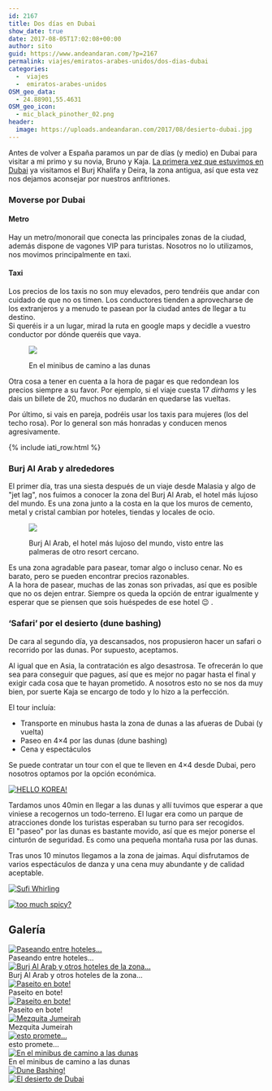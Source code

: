 ```yaml
---
id: 2167
title: Dos días en Dubai
show_date: true
date: 2017-08-05T17:02:08+00:00
author: sito
guid: https://www.andeandaran.com/?p=2167
permalink: viajes/emiratos-arabes-unidos/dos-dias-dubai
categories:
  -  viajes
  -  emiratos-arabes-unidos
OSM_geo_data:
  - 24.88901,55.4631
OSM_geo_icon:
  - mic_black_pinother_02.png
header:
  image: https://uploads.andeandaran.com/2017/08/desierto-dubai.jpg
---
```


  Antes de volver a España paramos un par de días (y medio) en Dubai para visitar a mi primo y su novia, Bruno y Kaja. <a href="https://www.andeandaran.com/viajes/dubai-express/">La primera vez que estuvimos en Dubai</a> ya visitamos el Burj Khalifa y Deira, la zona antigua, así que esta vez nos dejamos aconsejar por nuestros anfitriones.<!--more-->


### Moverse por Dubai

#### Metro



  Hay un metro/monorail que conecta las principales zonas de la ciudad, además dispone de vagones VIP para turistas. Nosotros no lo utilizamos, nos movimos principalmente en taxi.


#### Taxi



  Los precios de los taxis no son muy elevados, pero tendréis que andar con cuidado de que no os timen. Los conductores tienden a aprovecharse de los extranjeros y a menudo te pasean por la ciudad antes de llegar a tu destino.<br /> Si queréis ir a un lugar, mirad la ruta en google maps y decidle a vuestro conductor por dónde queréis que vaya.
<figure id="attachment_2317" >

<img loading="lazy"  class=" wp-image-2317" src="https://uploads.andeandaran.com/2017/07/dubai-15.jpg"/> <figcaption class="wp-caption-text">En el minibus de camino a las dunas</figcaption></figure> 


  Otra cosa a tener en cuenta a la hora de pagar es que redondean los precios siempre a su favor. Por ejemplo, si el viaje cuesta 17 <em>dirhams</em> y les dais un billete de 20, muchos no dudarán en quedarse las vueltas.



  Por último, si vais en pareja, podréis usar los taxis para mujeres (los del techo rosa). Por lo general son más honradas y conducen menos agresivamente.


<!-- Start shortcoder -->

{% include iati_row.html %}


<!-- End shortcoder v4.0.3-->

### Burj Al Arab y alrededores



  El primer día, tras una siesta después de un viaje desde Malasia y algo de "jet lag", nos fuimos a conocer la zona del Burj Al Arab, el hotel más lujoso del mundo. Es una zona junto a la costa en la que los muros de cemento, metal y cristal cambian por hoteles, tiendas y locales de ocio.
<figure id="attachment_2303" >

<img loading="lazy"  class="size-medium wp-image-2303" src="https://uploads.andeandaran.com/2017/07/dubai-1.jpg" /> <figcaption class="wp-caption-text">Burj Al Arab, el hotel más lujoso del mundo, visto entre las palmeras de otro resort cercano.</figcaption></figure> 


  Es una zona agradable para pasear, tomar algo o incluso cenar. No es barato, pero se pueden encontrar precios razonables.<br /> A la hora de pasear, muchas de las zonas son privadas, así que es posible que no os dejen entrar. Siempre os queda la opción de entrar igualmente y esperar que se piensen que sois huéspedes de ese hotel 😉 .


### &#8216;Safari&#8217; por el desierto (dune bashing)



  De cara al segundo día, ya descansados, nos propusieron hacer un safari o recorrido por las dunas. Por supuesto, aceptamos.



  Al igual que en Asia, la contratación es algo desastrosa. Te ofrecerán lo que sea para conseguir que pagues, así que es mejor no pagar hasta el final y exigir cada cosa que te hayan prometido. A nosotros esto no se nos da muy bien, por suerte Kaja se encargo de todo y lo hizo a la perfección.



  El tour incluía:


<ul>
  <li>
    Transporte en minubus hasta la zona de dunas a las afueras de Dubai (y vuelta)
  </li>
  <li>
    Paseo en 4&#215;4 por las dunas (dune bashing)
  </li>
  <li>
    Cena y espectáculos
  </li>
</ul>


  Se puede contratar un tour con el que te lleven en 4&#215;4 desde Dubai, pero nosotros optamos por la opción económica.


[<img loading="lazy"  src="https://live.staticflickr.com/4193/33777929113_cc5f984afe_c.jpg" alt="HELLO KOREA!"  />](https://www.flickr.com/photos/sitoo/33777929113/in/album-72157680915314252/)


  Tardamos unos 40min en llegar a las dunas y allí tuvimos que esperar a que viniese a recogernos un todo-terreno. El lugar era como un parque de atracciones donde los turistas esperaban su turno para ser recogidos.<br /> El "paseo" por las dunas es bastante movido, así que es mejor ponerse el cinturón de seguridad. Es como una pequeña montaña rusa por las dunas.



  Tras unos 10 minutos llegamos a la zona de jaimas. Aquí disfrutamos de varios espectáculos de danza y una cena muy abundante y de calidad aceptable.


[<img loading="lazy"  src="https://live.staticflickr.com/4174/33765257214_433239365b_c.jpg" alt="Sufi Whirling"  />](https://www.flickr.com/photos/sitoo/33765257214/in/album-72157680915314252/)

[<img loading="lazy"  src="https://live.staticflickr.com/4178/34691194726_6d29157342_c.jpg" alt="too much spicy?" />](https://www.flickr.com/photos/sitoo/34691194726/in/album-72157680915314252/)

## Galería

<div class="tiled-gallery type-rectangular tiled-gallery-unresized"  data-carousel-extra='{&quot;blog_id&quot;:1,&quot;permalink&quot;:&quot;https:\/\/www.andeandaran.com\/viajes\/emiratos-arabes-unidos\/dos-dias-dubai\/&quot;,&quot;likes_blog_id&quot;:122344803}' itemscope itemtype="http://schema.org/ImageGallery" >
<div>
<div >
  <div>
    <a href="https://uploads.andeandaran.com/2017/07/dubai-2.jpg"> <img loading="lazy"  src="https://uploads.andeandaran.com/2017/07/dubai-2.jpg" title="" alt="Paseando entre hoteles..."  /> </a>     
    <div>
      Paseando entre hoteles...
    </div>
  </div>
</div>

<!-- close group -->

<div >
  <div>
    <a href="https://uploads.andeandaran.com/2017/08/untitled-1.jpg"> <img loading="lazy"  src="https://uploads.andeandaran.com/2017/08/untitled-1.jpg" title="" alt="Burj Al Arab y otros hoteles de la zona..." /> </a>     
    <div>
      Burj Al Arab y otros hoteles de la zona...
    </div>
  </div>
  
  <div>
    <a href="https://uploads.andeandaran.com/2017/07/dubai-3.jpg"> <img loading="lazy"  src="https://uploads.andeandaran.com/2017/07/dubai-3.jpg" title="" alt="Paseito en bote!" /> </a>     
    <div>
      Paseito en bote!
    </div>
  </div>
</div>

<!-- close group -->
</div>

<!-- close row -->

<div >
<div >
  <div>
    <a href="https://uploads.andeandaran.com/2017/07/dubai-4.jpg"> <img loading="lazy"  src="https://uploads.andeandaran.com/2017/07/dubai-4.jpg" title="" alt="Paseito en bote!" /> </a>     
    <div>
      Paseito en bote!
    </div>
  </div>
  
  <div>
    <a href="https://uploads.andeandaran.com/2017/07/dubai-5.jpg"> <img loading="lazy"  src="https://uploads.andeandaran.com/2017/07/dubai-5.jpg" title="Mezquita Jumeirah" alt="Mezquita Jumeirah" /> </a>    
    <div>
      Mezquita Jumeirah
    </div>
  </div>
</div>

<!-- close group -->

<div  >
  <div>
    <a href="https://uploads.andeandaran.com/2017/07/dubai-16.jpg"> <img loading="lazy"  src="https://uploads.andeandaran.com/2017/07/dubai-16.jpg" title="El minubus" alt="esto promete..."  /> </a>     
    <div>
      esto promete...
    </div>
  </div>
</div>

<!-- close group -->
</div>

<!-- close row -->

<div >
<div  >
  <div>
    <a href="https://uploads.andeandaran.com/2017/07/dubai-15.jpg"> <img loading="lazy"  src="https://uploads.andeandaran.com/2017/07/dubai-15.jpg" title="" alt="En el minibus de camino a las dunas" /> </a>    
    <div>
      En el minibus de camino a las dunas
    </div>
  </div>
</div>

<!-- close group -->

<div  >
  <div>
    <a href="https://uploads.andeandaran.com/2017/07/dubai-17.jpg"> <img loading="lazy"  src="https://uploads.andeandaran.com/2017/07/dubai-17.jpg" title="Dune Bashing!" alt="Dune Bashing!" /> </a>
  </div>
</div>

<!-- close group -->
</div>

<!-- close row -->

<div >
<div  >
  <div>
    <a href="https://uploads.andeandaran.com/2017/07/dubai-6.jpg"> <img loading="lazy"  src="https://uploads.andeandaran.com/2017/07/dubai-6.jpg" title="El desierto de Dubai" alt="El desierto de Dubai" /> </a>
  </div>
</div>

<!-- close group -->

<div  >
  <div>
    <a href="https://uploads.andeandaran.com/2017/07/dubai-18.jpg"> <img loading="lazy"  src="https://uploads.andeandaran.com/2017/07/dubai-18.jpg" title="" /> </a>
  </div>
</div>

<!-- close group -->

<div  >
  <div>
    <a href="https://uploads.andeandaran.com/2017/07/dubai-7.jpg"> <img loading="lazy"  src="https://uploads.andeandaran.com/2017/07/dubai-7.jpg" title="" /> </a>
  </div>
</div>

<!-- close group -->
</div>

<!-- close row -->

<div>
<div >
  <div>
    <a href="https://uploads.andeandaran.com/2017/07/dubai-8.jpg"> <img loading="lazy"  src="https://uploads.andeandaran.com/2017/07/dubai-8.jpg" title=""  /> </a>
  </div>
</div>

<!-- close group -->

<div >
  <div>
    <a href="https://uploads.andeandaran.com/2017/07/dubai-9.jpg"> <img loading="lazy"  src="https://uploads.andeandaran.com/2017/07/dubai-9.jpg" title="" /> </a>
  </div>
  
  <div>
    <a href="https://uploads.andeandaran.com/2017/07/dubai-10.jpg"> <img loading="lazy"  src="https://uploads.andeandaran.com/2017/07/dubai-10.jpg" title="" /> </a>
  </div>
</div>

<!-- close group -->
</div>

<!-- close row -->

<div >
<div  >
  <div>
    <a href="https://uploads.andeandaran.com/2017/07/dubai-11.jpg"> <img loading="lazy"  src="https://uploads.andeandaran.com/2017/07/dubai-11.jpg" title=""  /> </a>
  </div>
</div>

<!-- close group -->

<div  >
  <div>
    <a href="https://uploads.andeandaran.com/2017/07/dubai-12.jpg"> <img loading="lazy"  src="https://uploads.andeandaran.com/2017/07/dubai-12.jpg" title=""  /> </a>
  </div>
</div>

<!-- close group -->

<div  >
  <div>
    <a href="https://uploads.andeandaran.com/2017/07/dubai-13.jpg"> <img loading="lazy"  src="https://uploads.andeandaran.com/2017/07/dubai-13.jpg" title=""  /> </a>
  </div>
</div>

<!-- close group -->

<div  >
  <div>
    <a href="https://uploads.andeandaran.com/2017/07/dubai-14.jpg"> <img loading="lazy"  src="https://uploads.andeandaran.com/2017/07/dubai-14.jpg" title=""  /> </a>
  </div>
</div>

<!-- close group -->
</div>

<!-- close row -->
</div>